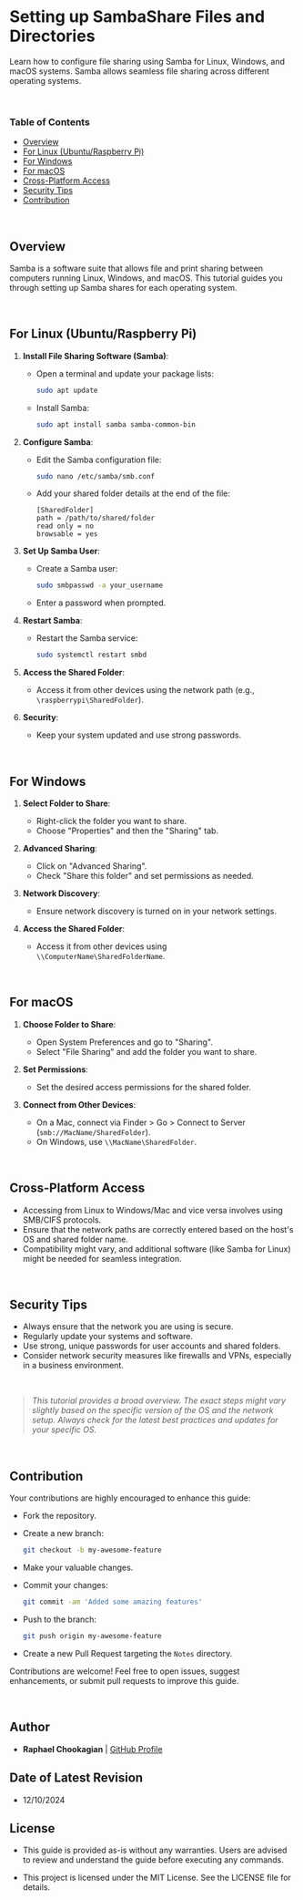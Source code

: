 # Setting up SambaShare Files and Directories

Learn how to configure file sharing using Samba for Linux, Windows, and macOS systems. Samba allows seamless file sharing across different operating systems.

<br>

### **Table of Contents**

- [Overview](#overview)
- [For Linux (Ubuntu/Raspberry Pi)](#for-linux-ubunturaspberry-pi)
- [For Windows](#for-windows)
- [For macOS](#for-macos)
- [Cross-Platform Access](#cross-platform-access)
- [Security Tips](#security-tips)
- [Contribution](#contribution)

<br>

## **Overview**

Samba is a software suite that allows file and print sharing between computers running Linux, Windows, and macOS. This tutorial guides you through setting up Samba shares for each operating system.

<br>

## **For Linux (Ubuntu/Raspberry Pi)**

1. **Install File Sharing Software (Samba)**:
   - Open a terminal and update your package lists:

     ```bash
     sudo apt update
     ```

   - Install Samba:

     ```bash
     sudo apt install samba samba-common-bin
     ```

2. **Configure Samba**:
   - Edit the Samba configuration file:

     ```bash
     sudo nano /etc/samba/smb.conf
     ```

   - Add your shared folder details at the end of the file:

     ```
     [SharedFolder]
     path = /path/to/shared/folder
     read only = no
     browsable = yes
     ```

3. **Set Up Samba User**:
   - Create a Samba user:

     ```bash
     sudo smbpasswd -a your_username
     ```

   - Enter a password when prompted.

4. **Restart Samba**:
   - Restart the Samba service:

     ```bash
     sudo systemctl restart smbd
     ```

5. **Access the Shared Folder**:
   - Access it from other devices using the network path (e.g., `\raspberrypi\SharedFolder`).

6. **Security**:
   - Keep your system updated and use strong passwords.

<br>

## **For Windows**

1. **Select Folder to Share**:
   - Right-click the folder you want to share.
   - Choose "Properties" and then the "Sharing" tab.

2. **Advanced Sharing**:
   - Click on "Advanced Sharing".
   - Check "Share this folder" and set permissions as needed.

3. **Network Discovery**:
   - Ensure network discovery is turned on in your network settings.

4. **Access the Shared Folder**:
   - Access it from other devices using `\\ComputerName\SharedFolderName`.

<br>

## **For macOS**

1. **Choose Folder to Share**:
   - Open System Preferences and go to "Sharing".
   - Select "File Sharing" and add the folder you want to share.

2. **Set Permissions**:
   - Set the desired access permissions for the shared folder.

3. **Connect from Other Devices**:
   - On a Mac, connect via Finder > Go > Connect to Server (`smb://MacName/SharedFolder`).
   - On Windows, use `\\MacName\SharedFolder`.

<br>

## **Cross-Platform Access**

- Accessing from Linux to Windows/Mac and vice versa involves using SMB/CIFS protocols.
- Ensure that the network paths are correctly entered based on the host's OS and shared folder name.
- Compatibility might vary, and additional software (like Samba for Linux) might be needed for seamless integration.

<br>

## **Security Tips**

- Always ensure that the network you are using is secure.
- Regularly update your systems and software.
- Use strong, unique passwords for user accounts and shared folders.
- Consider network security measures like firewalls and VPNs, especially in a business environment.

<br>

> *This tutorial provides a broad overview. The exact steps might vary slightly based on the specific version of the OS and the network setup. Always check for the latest best practices and updates for your specific OS.*

<br>

## **Contribution**

Your contributions are highly encouraged to enhance this guide:

- Fork the repository.
- Create a new branch:

    ```bash
    git checkout -b my-awesome-feature
    ```

- Make your valuable changes.
- Commit your changes:

    ```bash
    git commit -am 'Added some amazing features'
    ```

- Push to the branch:

    ```bash
    git push origin my-awesome-feature
    ```

- Create a new Pull Request targeting the `Notes` directory.

Contributions are welcome! Feel free to open issues, suggest enhancements, or submit pull requests to improve this guide.

<br>

## **Author**

- **Raphael Chookagian** | [GitHub Profile](https://github.com/cesar-group)

## **Date of Latest Revision**

- 12/10/2024

## **License**

- This guide is provided as-is without any warranties. Users are advised to review and understand the guide before executing any commands.

- This project is licensed under the MIT License. See the LICENSE file for details.
